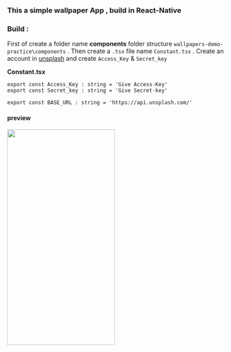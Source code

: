 ### This a simple wallpaper App , build in React-Native 


### Build : 

First of create a folder name **components** folder structure `wallpapers-demo-practice\components` . Then create a `.tsx` file name `Constant.tsx` . Create an account in [unsplash](https://unsplash.com/developers) and create `Access_Key` & `Secret_key`

**Constant.tsx**

```
export const Access_Key : string = 'Give Access-Key'
export const Secret_key : string = 'Give Secret-key'

export const BASE_URL : string = 'https://api.unsplash.com/'
```


#### preview

<img src="https://media.giphy.com/media/zxDntWNlnD10DF3Gu2/giphy.gif" height="500" width="250"/>